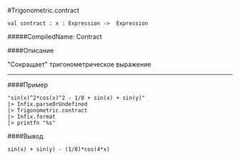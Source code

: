 #Trigonometric.contract

	val contract : x : Expression ->  Expression


#####CompiledName: Contract


####Описание
	
"Сокращает" тригонометрическое выражение

----------

####Пример

    "sin(x)^2*cos(x)^2 - 1/8 + sin(x) + sin(y)"
    |> Infix.parseOrUndefined
    |> Trigonometric.contract
    |> Infix.format
    |> printfn "%s"
    

####Вывод

    sin(x) + sin(y) - (1/8)*cos(4*x)





